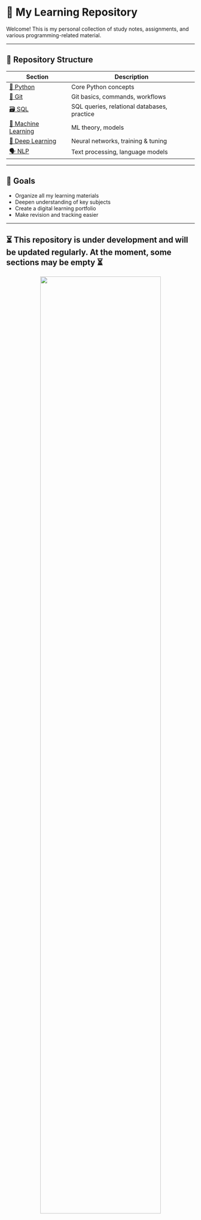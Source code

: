 # 🧠 My Learning Repository

Welcome! This is my personal collection of study notes, assignments, and various programming-related material.

---

## 📂 Repository Structure

| Section | Description |
|--------|-------------|
| [🐍 Python](./PYTHON/) | Core Python concepts |
| [🌿 Git](./GIT/) | Git basics, commands, workflows |
| [🗃️ SQL](./SQL/) | SQL queries, relational databases, practice |
| [🧠 Machine Learning](./ML/) | ML theory, models |
| [🧬 Deep Learning](./DL/) | Neural networks, training & tuning |
| [🗣️ NLP](./NLP/) | Text processing, language models |

---

## 🎯 Goals

- Organize all my learning materials
- Deepen understanding of key subjects
- Create a digital learning portfolio
- Make revision and tracking easier

---



## ⏳ This repository is under development and will be updated regularly. At the moment, some sections may be empty ⏳

<div align="center">
  <img src="https://media.tenor.com/42bcTn0iuVgAAAAj/under-construction-pikachu.gif" width="80%">
</div>